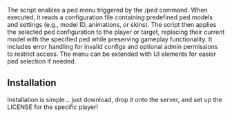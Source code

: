 The script enables a ped menu triggered by the /ped command. When executed, it reads a configuration file containing predefined ped models and settings (e.g., model ID, animations, or skins). The script then applies the selected ped configuration to the player or target, replacing their current model with the specified ped while preserving gameplay functionality. It includes error handling for invalid configs and optional admin permissions to restrict access. The menu can be extended with UI elements for easier ped selection if needed.

## Installation
Installation is simple... just download, drop it onto the server, and set up the LICENSE for the specific player!
